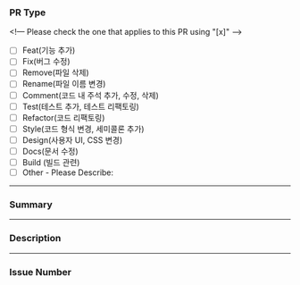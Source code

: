 ### PR Type

<!— Please check the one that applies to this PR using "[x]" —>

- [ ] Feat(기능 추가)
- [ ] Fix(버그 수정)
- [ ] Remove(파일 삭제)
- [ ] Rename(파일 이름 변경)
- [ ] Comment(코드 내 주석 추가, 수정, 삭제)
- [ ] Test(테스트 추가, 테스트 리팩토링)
- [ ] Refactor(코드 리팩토링)
- [ ] Style(코드 형식 변경, 세미콜론 추가)
- [ ] Design(사용자 UI, CSS 변경)
- [ ] Docs(문서 수정)
- [ ] Build (빌드 관련)
- [ ] Other - Please Describe:

---

### Summary

---

### Description

---

### Issue Number
